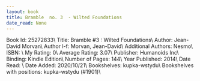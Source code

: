 ```yaml
---
layout: book
title: Bramble  no. 3  - Wilted Foundations
date_read: None
---
```


Book Id: 25272833\ 
Title: Bramble #3 : Wilted Foundations\ 
Author: Jean-David Morvan\ 
Author l-f: Morvan, Jean-David\ 
Additional Authors: Nesmo\ 
ISBN: \ 
My Rating: 0\ 
Average Rating: 3.07\ 
Publisher: Humanoids Inc\ 
Binding: Kindle Edition\ 
Number of Pages: 144\ 
Year Published: 2014\ 
Date Read: \ 
Date Added: 2020/10/21\ 
Bookshelves: kupka-wstydu\ 
Bookshelves with positions: kupka-wstydu (#1901)\ 

